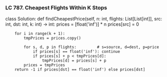### LC 787. Cheapest Flights Within K Stops
class Solution:
    def findCheapestPrice(self, n: int, flights: List[List[int]], src: int, dst: int, k: int) -> int:
        prices = [float('inf')] * n
        prices[src] = 0

        for i in range(k + 1):
            tmpPrices = prices.copy()

            for s, d, p in flights:         # s=source, d=dest, p=price
                if prices[s] == float('inf'): continue
                if prices[s] + p < tmpPrices[d]:
                    tmpPrices[d] = prices[s] + p
            prices = tmpPrices
        return -1 if prices[dst] == float('inf') else prices[dst]